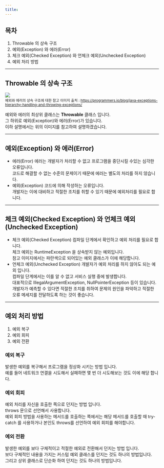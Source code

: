 ```yaml
---
title:
---
```


## 목차
1. Throwable 의 상속 구조
2. 예외(Exception) 와 에러(Error)
3. 체크 예외(Checked Exception) 와 언체크 예외(Unchecked Exception)
4. 예외 처리 방법

---
## Throwable 의 상속 구조

![](https://cdn-kpbed.nitrocdn.com/RVLdsmUrzitKnVBooREyuLvkbbdGFquh/assets/images/optimized/rev-882b0e5/programmers.io/wp-content/uploads/2021/12/Java-Exception-Hierarchy-Explained-1.jpg)<br><small>
예외와 에러의 상속 구조에 대한 참고 이미지
출처 : https://programmers.io/blog/java-exceptions-hierarchy-handling-and-throwing-exceptions/
</small>  

예외와 에러의 최상위 클래스는 **Throwable** 클래스 입니다.  
그 하위로 예외(Exception)와 에러(Error)가 있습니다.  
이하 설명에서는 위의 이미지를 참고하여 설명하겠습니다.  

---
## 예외(Exception) 와 에러(Error)

- 에러(Error)
	에러는 개발자가 처리할 수 없고 프로그램을 중단시킬 수있는 심각한 오류입니다.  
	코드로 해결할 수 없는 수준의 문제이기 때문에 에러는 별도의 처리를 하지 않습니다.
- 예외(Exception)
	코드에 의해 작성하는 오류입니다.  
	개발자는 이에 대비하고 적절한 조치를 취할 수 있기 때문에 예외처리를 필요로 합니다.

---
## 체크 예외(Checked Exception) 와 언체크 예외(Unchecked Exception)

- 체크 예외(Checked Exception)
	컴파일 단계에서 확인하고 예외 처리를 필요로 합니다.  
	체크 예외는 RuntimeException 을 상속받지 않는 예외입니다.  
	참고 이미지에서는 파란색으로 되어있는 예외 클래스가 이에 해당합니다.
- 언체크 예외(Unchecked Exception)
	개발자가 예외 처리를 하지 않아도 되는 예외 입니다.  
	컴파일 단계에서는 이를 알 수 없고 서비스 실행 중에 발생합니다.  
	대표적으로 IllegalArgumentException, NullPointerException 등이 있습니다.
	개발자가 예측할 수 있다면 적절한 조치를 취하여 문제의 원인을 파악하고 적절한 오류 메세지를 전달하도록 하는 것이 좋습니다.

---
## 예외 처리 방법

1. 예외 복구
2. 예외 회피
3. 예외 전환

### 예외 복구
발생한 예외를 복구해서 프로그램을 정상화 시키는 방법 입니다.  
예를 들어 네트워크 연결을 시도해서 실패하면 몇 번 더 시도해보는 것도 이에 해당 합니다.  

### 예외 회피
예외 처리를 자신을 호출한 쪽으로 던지는 방법 입니다.  
throws 문으로 선언해서 사용합니다.  
예외 회피 방법을 사용하는 메서드를 호출하는 쪽에서는 해당 메서드를 호출할 때 try-catch 를 사용하거나 본인도 throws를 선언하여 예외 회피를 해야합니다.  

### 예외 전환
발생한 예외를 보다 구체적이고 적절한 예외로 전환해서 던지는 방법 입니다.  
보다 구체적인 내용을 가지는 커스텀 예외 클래스를 던지는 것도 하나의 방법입니다.  
그리고 상위 클래스로 단순화 하여 던지는 것도 하나의 방법입니다.